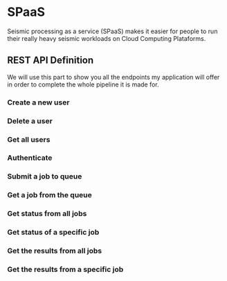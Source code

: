 # SPaaS

Seismic processing as a service (SPaaS) makes it easier for people to run their really heavy seismic workloads on Cloud Computing Plataforms.

## REST API Definition

We will use this part to show you all the endpoints my application will offer in order to complete the whole pipeline it is made for.

### Create a new user
### Delete a user
### Get all users
### Authenticate
### Submit a job to queue
### Get a job from the queue
### Get status from all jobs
### Get status of a specific job
### Get the results from all jobs
### Get the results from a specific job